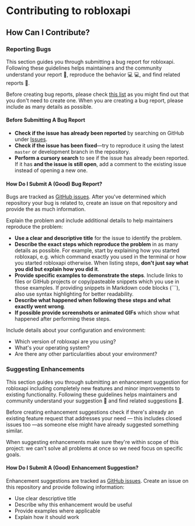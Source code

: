 # Contributing to robloxapi

## How Can I Contribute?

### Reporting Bugs

This section guides you through submitting a bug report for robloxapi. Following these guidelines helps maintainers and the community understand your report 📝, reproduce the behavior 💻 💻, and find related reports 🔎.

Before creating bug reports, please check [this list](https://github.com/royce-mathew/robloxapi/issues) as you might find out that you don't need to create one. When you are creating a bug report, please include as many details as possible.

#### Before Submitting A Bug Report

* **Check if the issue has already been reported** by searching on GitHub under [Issues](https://github.com/royce-mathew/robloxapi/issues).
* **Check if the issue has been fixed**—try to reproduce it using the latest `master` or development branch in the repository.
* **Perform a cursory search** to see if the issue has already been reported. If it has **and the issue is still open**, add a comment to the existing issue instead of opening a new one.

#### How Do I Submit A (Good) Bug Report?

Bugs are tracked as [GitHub issues](https://guides.github.com/features/issues/). After you've determined which repository your bug is related to, create an issue on that repository and provide the as much information.

Explain the problem and include additional details to help maintainers reproduce the problem:

* **Use a clear and descriptive title** for the issue to identify the problem.
* **Describe the exact steps which reproduce the problem** in as many details as possible. For example, start by explaining how you started robloxapi, e.g. which command exactly you used in the terminal or how you started robloxapi otherwise. When listing steps, **don't just say what you did but explain how you did it**.
* **Provide specific examples to demonstrate the steps**. Include links to files or GitHub projects or copy/pasteable snippets which you use in those examples. If providing snippets in Markdown code blocks (```), also use syntax highlighting for better readability.
* **Describe what happened when following these steps and what exactly went wrong**.
* **If possible provide screenshots or animated GIFs** which show what happened after performing these steps.

Include details about your configuration and environment:

* Which version of robloxapi are you using?
* What's your operating system?
* Are there any other particularities about your environment?

### Suggesting Enhancements

This section guides you through submitting an enhancement suggestion for robloxapi including completely new features and minor improvements to existing functionality. Following these guidelines helps maintainers and community understand your suggestion 📝 and find related suggestions 🔎.

Before creating enhancement suggestions check if there's already an existing feature request that addresses your need — this includes closed issues too —as someone else might have already suggested something similar.

When suggesting enhancements make sure they're within scope of this project: we can't solve all problems at once so we need focus on specific goals.

#### How Do I Submit A (Good) Enhancement Suggestion?

Enhancement suggestions are tracked as [GitHub issues](https://guides.github.com/features/issues/). Create an issue on this repository and provide following information:

- Use clear descriptive title
- Describe why this enhancement would be useful
- Provide examples where applicable
- Explain how it should work
